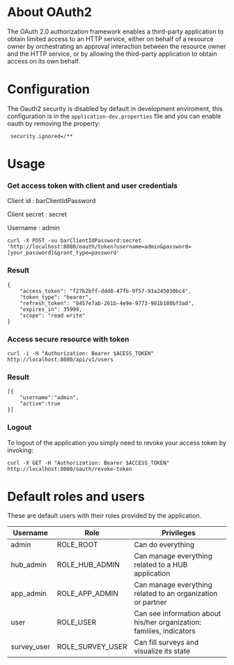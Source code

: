 # About OAuth2

The OAuth 2.0 authorization framework enables a third-party application to
obtain limited access to an HTTP service, either on behalf of a resource owner
by orchestrating an approval interaction between the resource owner and the HTTP
service, or by allowing the third-party application to obtain access on its own
behalf.

# Configuration

The Oauth2 security is disabled by default in development enviroment, this
configuration is in the `application-dev.properties` file and you can enable
oauth by removing the property:

```shell
 security.ignored=/**
```

# Usage

### Get access token with client and user credentials

Client id : barClientIdPassword

Client secret : secret

Username : admin

```
curl -X POST -vu barClientIdPassword:secret 'http://localhost:8080/oauth/token?username=admin&password=[your_password]&grant_type=password'
```

### Result

```
{
	"access_token": "f27b2bff-ddd8-47fb-9f57-93a245030bc4",
	"token_type": "bearer",
	"refresh_token": "0457e7ab-261b-4e9e-9773-981b180bf3ad",
	"expires_in": 35999,
	"scope": "read write"
}
```

### Access secure resource with token

```
curl -i -H "Authorization: Bearer $ACESS_TOKEN" http://localhost:8080/api/v1/users
```

### Result

```
[{
	"username":"admin",
	"active":true
}]
```

### Logout

To logout of the application you simply need to revoke your access token by invoking:

```
curl -X GET -H "Authorization: Bearer $ACCESS_TOKEN" http://localhost:8080/oauth/revoke-token
```

# Default roles and users

These are default users with their roles provided by the application.

| Username  | Role           | Privileges |                                                          
| --------- | -------------- | ---------- |
| admin | ROLE_ROOT | Can do everything |
| hub_admin| ROLE_HUB_ADMIN | Can manage everything related to a HUB application |
| app_admin | ROLE_APP_ADMIN | Can manage everything related to an organization or partner |
| user | ROLE_USER | Can see information about his/her organization: famliies, indicators |
| survey_user | ROLE_SURVEY_USER | Can fill surveys and visualize its state |
